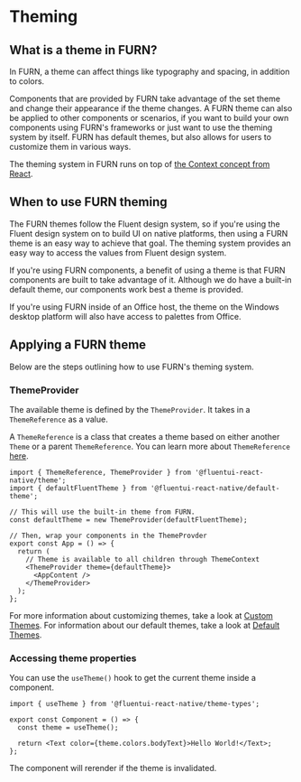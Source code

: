 # Theming

## What is a theme in FURN?

In FURN, a theme can affect things like typography and spacing, in addition to colors.

Components that are provided by FURN take advantage of the set theme and change their appearance if the theme changes.
A FURN theme can also be applied to other components or scenarios, if you want to build your own components using FURN's frameworks or just want to use the theming system by itself.
FURN has default themes, but also allows for users to customize them in various ways.

The theming system in FURN runs on top of [the Context concept from React](https://reactjs.org/docs/context.html).

## When to use FURN theming

The FURN themes follow the Fluent design system, so if you're using the Fluent design system on to build UI on native platforms, then using a FURN theme is an easy way to achieve that goal. The theming system provides an easy way to access the values from Fluent design system.

If you're using FURN components, a benefit of using a theme is that FURN components are built to take advantage of it. Although we do have a built-in default theme, our components work best a theme is provided.

If you're using FURN inside of an Office host, the theme on the Windows desktop platform will also have access to palettes from Office.

## Applying a FURN theme

Below are the steps outlining how to use FURN's theming system.

### ThemeProvider

The available theme is defined by the `ThemeProvider`. It takes in a `ThemeReference` as a value.

A `ThemeReference` is a class that creates a theme based on either another `Theme` or a parent `ThemeReference`. You can learn more about `ThemeReference` [here](https://github.com/microsoft/fluentui-react-native/blob/master/packages/framework/theme/README.md).

```tsx
import { ThemeReference, ThemeProvider } from '@fluentui-react-native/theme';
import { defaultFluentTheme } from '@fluentui-react-native/default-theme';

// This will use the built-in theme from FURN.
const defaultTheme = new ThemeProvider(defaultFluentTheme);

// Then, wrap your components in the ThemeProvder
export const App = () => {
  return (
    // Theme is available to all children through ThemeContext
    <ThemeProvider theme={defaultTheme}>
      <AppContent />
    </ThemeProvider>
  );
};
```

For more information about customizing themes, take a look at [Custom Themes](./CustomTheme). For information about our default themes, take a look at [Default Themes](./DefaultThemes).

### Accessing theme properties

You can use the `useTheme()` hook to get the current theme inside a component.

```tsx
import { useTheme } from '@fluentui-react-native/theme-types';

export const Component = () => {
  const theme = useTheme();

  return <Text color={theme.colors.bodyText}>Hello World!</Text>;
};
```

The component will rerender if the theme is invalidated.
